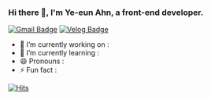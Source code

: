 ### Hi there 👋, I'm Ye-eun Ahn, a front-end developer.

[![Gmail Badge](https://img.shields.io/badge/Gmail-d14836?style=flat-&logo=Gmail&logoColor=white&link=mailto:dksdpdms520@gmail.com)](mailto:dksdpdms520@gmail.com)
[![Velog Badge](http://img.shields.io/badge/-Velog%20-black?style=flat-&logo=velog&link=https://velog.io/@dksdpdms520/)](https://velog.io/@dksdpdms520)

- 🔭 I’m currently working on :
- 🌱 I’m currently learning :
- 😄 Pronouns : 
- ⚡ Fun fact : 

[![Hits](https://hits.seeyoufarm.com/api/count/incr/badge.svg?url=https://github.com/dksdpdms520)](https://github.com/dksdpdms520) 

